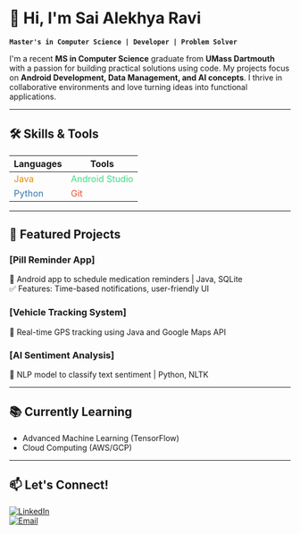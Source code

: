 # 👋 Hi, I'm Sai Alekhya Ravi

**`Master's in Computer Science | Developer | Problem Solver`**

I'm a recent **MS in Computer Science** graduate from **UMass Dartmouth** with a passion for building practical solutions using code. 
My projects focus on **Android Development, Data Management, and AI concepts**. I thrive in collaborative environments and love turning ideas into functional applications.

---

## 🛠️ Skills & Tools

| Languages       | Tools               |
|-----------------|---------------------|
| <span style="color:#ED8B00">Java</span> | <span style="color:#3DDC84">Android Studio</span> |
| <span style="color:#3776AB">Python</span> | <span style="color:#F05032">Git</span> |

---

## 🚀 Featured Projects

### [Pill Reminder App]  
📱 Android app to schedule medication reminders | Java, SQLite  
✅ Features: Time-based notifications, user-friendly UI  

### [Vehicle Tracking System]  
📍 Real-time GPS tracking using Java and Google Maps API  

### [AI Sentiment Analysis]  
🧠 NLP model to classify text sentiment | Python, NLTK  

---

## 📚 Currently Learning  
- Advanced Machine Learning (TensorFlow)  
- Cloud Computing (AWS/GCP)  

---

## 📫 Let's Connect!  
[![LinkedIn](https://img.shields.io/badge/LinkedIn-Connect-blue?style=flat&logo=linkedin)](www.linkedin.com/in/sai-alekhya-ravi)  
[![Email](https://img.shields.io/badge/Email-Contact-red?style=flat&logo=gmail)](mailto:rsalekhya05@gmail.com)
